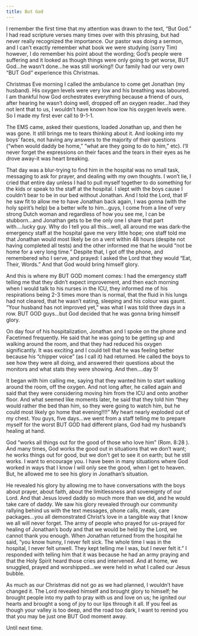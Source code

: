 ```yaml
---
title: But God
---
```


I remember the first time that my attention was drawn to the text, “But God.” I had read scripture verses many times over with this phrasing, but had never really recognized the importance. Our pastor was doing a sermon, and I can’t exactly remember what book we were studying (sorry Tim) however, I do remember his point about the wording; God’s people were suffering and it looked as though things were only going to get worse, BUT God...he wasn’t done…he was still working!! Our family had our very own “BUT God” experience this Christmas.

Christmas Eve morning I called the ambulance to come get Jonathan (my husband). His oxygen levels were very low and his breathing was laboured. I am thankful how God orchestrates everything because a friend of ours, after hearing he wasn’t doing well, dropped off an oxygen reader…had they not lent that to us, I wouldn’t have known how low his oxygen levels were. So I made my first ever call to 9-1-1.

The EMS came, asked their questions, loaded Jonathan up, and then he was gone. It still brings me to tears thinking about it. And looking into my boys’ faces, not having any answers to the majority of their questions (“when would daddy be home,” “what are they going to do to him,” etc). I’ll never forget the expressions on their faces and the tears in their eyes as he drove away-it was heart breaking.

That day was a blur-trying to find him in the hospital was no small task, messaging to ask for prayer, and dealing with my own thoughts. I won’t lie, I cried that entire day unless I had to pull myself together to do something for the kids or speak to the staff at the hospital. I slept with the boys cause I couldn’t bear to be in our bed without Jonathan. And I told the Lord, that IF he saw fit to allow me to have Jonathan back again, I was gonna (with the holy spirit’s help) be a better wife to him…guys, I come from a line of very strong Dutch woman and regardless of how you see me, I can be stubborn…and Jonathan gets to be the only one I share that part with….lucky guy. Why do I tell you all this…well, all around me was dark-the emergency staff at the hospital gave me very little hope; one staff told me that Jonathan would most likely be on a vent within 48 hours (despite not having completed all tests) and the other informed me that he would “not be home for a very long time.” Despite that, I got off the phone, and remembered who I serve, and prayed: I asked the Lord that they would “Eat, Their, Words.” And that God would bring himself glory.

And this is where my BUT GOD moment comes: I had the emergency staff telling me that they didn’t expect improvement, and then each morning when I would talk to his nurses in the ICU, they informed me of his respirations being 2-3 times more than is normal, that the fluid in his lungs had not cleared, that he wasn’t eating, sleeping and his colour was gaunt. “Your husband has not improved yet,” was what I was told three days in a row. BUT GOD guys…but God decided that he was gonna bring himself glory.

On day four of his hospitalization, Jonathan and I spoke on the phone and Facetimed frequently. He said that he was going to be getting up and walking around the room, and that they had reduced his oxygen significantly. It was exciting and I could tell that he was feeling better because his “chipper voice” (as I call it) had returned. He called the boys to see how they were all doing, and answered their questions about the monitors and what stats they were showing. And then….day 5!

It began with him calling me, saying that they wanted him to start walking around the room, off the oxygen. And not long after, he called again and said that they were considering moving him from the ICU and onto another floor. And what seemed like moments later, he said that they told him “they would rather the bed than him, so they were going to watch him, but he could most likely go home that evening!!!!” My heart nearly exploded out of my chest. You guys, five days…we went from a staff telling me to prepare myself for the worst BUT GOD had different plans, God had my husband’s healing at hand.

God “works all things out for the good of those who love him” (Rom. 8:28 ). And many times, God works the good out in situations that we don’t want; he works things out for good, but we don’t get to see it on earth; but he still works. I want to encourage you. I have been in many situations where God worked in ways that I know I will only see the good, when I get to heaven. But, he allowed me to see his glory in Jonathan’s situation.

He revealed his glory by allowing me to have conversations with the boys about prayer, about faith, about the limitlessness and sovereignty of our Lord. And that Jesus loved daddy so much more than we did, and he would take care of daddy. We saw his glory revealed through our community rallying behind us with the text messages, phone calls, meals, care packages…you all demonstrated Christ’s love in a tangible way that I know we all will never forget. The army of people who prayed for us-prayed for healing of Jonathan’s body and that we would be held by the Lord, we cannot thank you enough. When Jonathan returned from the hospital he said, “you know hunny, I never felt sick. The whole time I was in the hospital, I never felt unwell. They kept telling me I was, but I never felt it.” I responded with telling him that it was because he had an army praying and that the Holy Spirit heard those cries and intervened. And at home, we snuggled, prayed and worshipped…we were held in what I called our Jesus bubble.

As much as our Christmas did not go as we had planned, I wouldn’t have changed it. The Lord revealed himself and brought glory to himself; he brought people into my path to pray with us and love on us; he ignited our hearts and brought a song of joy to our lips through it all. If you feel as though your valley is too deep, and the road too dark, I want to remind you that you may be just one BUT God moment away.

Until next time.